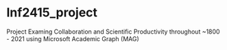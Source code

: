 # Inf2415_project

Project Examing Collaboration and Scientific Productivity throughout ~1800 - 2021 using Microsoft Academic Graph (MAG)
